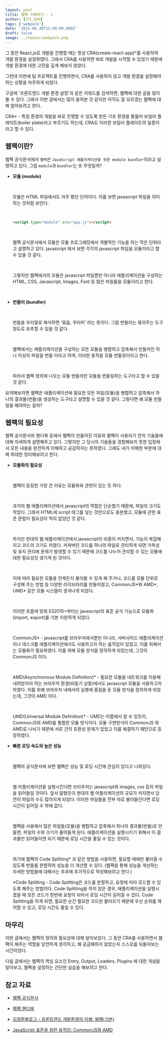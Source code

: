 ```yaml
---
layout: post
title: 웹팩 이해하기 - 1
author: [3기_심바]
tags: ['webpack']
date: '2021-06-30T12:00:00.000Z'
draft: false
image: ../teaser/webpack.png
---
```


그 동안 React.js로 개발을 진행할 때는 항상 CRA(create-react-app)\*를 사용하여 개발 환경을 설정하였다. 그래서 CRA를 사용하면 바로 개발을 시작할 수 있었기 때문에 개발 환경에 대한 고민을 깊게 해보지 않았다.

그런데 이번에 팀 프로젝트를 진행하면서, CRA를 사용하지 않고 개발 환경을 설정해야하는 상황을 마주하게 되었다.

구글에 '프론트엔드 개발 환경 설정'과 같은 키워드를 검색하면, 웹팩에 대한 글을 많이 볼 수 있다. 그래서 이번 글에서는 많이 들어본 것 같지만 아직도 잘 모르겠는 웹팩에 대해 알아보려고 한다.

CRA\* - 특정 환경의 개발을 바로 진행할 수 있도록 만든 기초 환경을 통틀어 보일러 플레이트(boiler plate)라고 부르기도 하는데, CRA도 이러한 보일러 플레이트의 일종이라고 할 수 있다.

## 웹팩이란?

웹팩 공식문서에서 `웹팩`은 `JavaScript 애플리케이션을 위한 module bundler`이라고 설명하고 있다. 그럼 `module`과 `bundler`는 또 무엇일까?

- **모듈 (module)**

  <br>

  모듈은 HTML 파일에서도 자주 봤던 단어이다. 이를 보면 javascript 파일을 의미하는 것처럼 보인다.

  <br>

  ```HTML
  <script type="module" src="app.js"></script>
  ```

  <br>

  웹팩 공식문서에서 모듈은 모듈 프로그래밍에서 개별적인 기능을 하는 작은 단위라고 설명하고 있다. javascript 에서 보면 각각의 javascript 파일을 모듈이라고 할 수 있을 것 같다.

  <br>

  그렇지만 웹팩에서의 모듈은 javascript 파일뿐만 아니라 애플리케이션을 구성하는 HTML, CSS, Javascript, Images, Font 등 많은 파일들을 모듈이라고 한다.

  <br>

- **번들러 (bundler)**

  <br>

  번들을 우리말로 해석하면 ‘묶음, 꾸러미’ 라는 뜻이다. 그럼 번들러는 묶어주는 도구정도로 유추할 수 있을 것 같다.

  <br>

  웹팩에서는 애플리케이션을 구성하는 모든 모듈을 병합하고 압축해서 만들어진 하나 이상의 파일을 번들 이라고 하며, 이러한 동작을 모듈 번들링이라고 한다.

  <br>

  따라서 웹팩 정의에 나오는 모듈 번들러란 모듈을 번들링하는 도구라고 할 수 있을 것 같다.

요약해보자면 웹팩은 애플리케이션에 필요한 모든 파일(모듈)을 병합하고 압축해서 하나의 결과물(번들)을 생성하는 도구라고 설명할 수 있을 것 같다. 그렇다면 왜 모듈 번들링을 해야하는 걸까?

## 웹팩의 필요성

웹팩 공식문서와 핸디북 등에서 웹팩이 만들어진 이유와 웹팩이 사용되기 전의 기술들에 대해 자세하게 설명해주고 있다. 그렇지만 그 당시의 기술들을 경험해보지 못한 입장에서 모든 내용을 완전하게 이해하고 공감하지는 못하였다. 그래도 내가 이해한 부분에 대해 최대한 정리해보려고 한다.

- **모듈화의 필요성**

  <br>

  웹팩이 등장한 가장 큰 이유는 모듈화와 관련이 있는 듯 하다.

  <br>

  과거의 웹 애플리케이션에서 javascript의 역할은 단순했기 때문에, 파일의 크기도 작았다. 그래서 HTML에 script 태그를 넣는 것만으로도 충분했고, 모듈에 관한 표준 문법이 필요성이 딱히 없었던 것 같다.

  <br>

  하지만 현대의 웹 애플리케이션에서 javascript의 비중이 커지면서, 기능이 복잡해지고 코드의 크기도 커졌다. 커져버린 코드를 하나의 파일로 관리하게 되면 가독성 및 유지 관리에 문제가 발생할 수 있기 때문에 코드를 나누어 관리할 수 있는 모듈에 대한 필요성잉 생기게 된 것이다.

  <br>

  이에 따라 필요한 모듈을 언제든지 불러올 수 있게 해 주거나, 코드를 모듈 단위로 구성해 주는 방법 등 다양한 라이브러리를 만들어졌고, CommonJS\*와 AMD\*, UMD\* 같은 모듈 시스템이 생겨나게 되었다.

  <br>

  이러한 흐름에 맞춰 ES2015+부터는 javascript의 표준 공식 기능으로 모듈화(import, export)를 기본 지원하게 되었다.

  <br>

  CommonJS\* - javascript를 브라우저에서뿐만 아니라, 서버사이드 애플리케이션이나 데스크톱 애플리케이션에서도 사용하고자 하는 움직임이 있었고, 이를 위해서는 모듈화가 필요하였다. 이를 위해 모듈 방식을 정의하게 되었는데, 그것이 CommonJS 이다.

  <br>

  AMD(Asynchronous Module Definition)\* - 필요한 모듈을 네트워크를 이용해 내려받아야 하는 브라우저 환경(비동기 상황)에서도 javascript 모듈을 사용하고자 하였다. 이를 위해 브라우저 내에서의 실행에 중점을 둔 모듈 방식을 정의하게 되었는데, 그것이 AMD 이다.

  <br>

  UMD(Universal Module Definition)\* - UMD는 이름에서 알 수 있듯이, CommonJS와 AMD를 통합한 모듈 방식이다. 모듈 구현방식이 CommonJS 와 AMD로 나뉘기 때문에 서로 간의 호환성 문제가 있었고 이를 해결하기 패턴으로 등장하였다.

- **빠른 로딩 속도와 높은 성능**

  <br>

  웹팩의 공식문서에 보면 웹팩은 성능 및 로딩 시간에 관심이 있다고 나와있다.

  <br>

  웹 어플리케이션을 실행시킨다면 브라우저는 javascript와 images, css 등의 파일을 읽어들일 것이다. 앞서 말했듯이 현대의 웹 어플리케이션의 규모가 커지면서 당연히 파일의 수도 많아지게 되었다. 이러한 파일들을 전부 따로 불러들인다면 로딩 시간이 길어질 수 밖에 없다.

  <br>

  웹팩을 사용해서 많은 파일들(모듈)을 병합하고 압축해서 하나의 결과물(번들)로 만들면, 파일의 수와 크기가 줄어들게 된다. 애플리케이션을 실행시키기 위해서 이 결과물만 읽어들이면 되기 때문에 로딩 시간을 줄일 수 있는 것이다.

  <br>

  여기에 웹팩의 Code Splitting\* 과 같은 방법을 사용하면, 필요할 때에만 불러올 수 있도록 번들를 분할하여 성능을 더 개선할 수 있다. (웹팩을 통해 성능을 개선하는 자세한 방법들에 대해서는 추후에 추가적으로 작성해보려고 한다.)
 
  \*Code Splitting  - Code Splitting은 코드를 분할하고, 요청에 따라 로드할 수 있도록 해주는 방법이다. Code Splitting을 하지 않은 경우, 애플리케이션을 실행시켰을 때 모든 코드가 한번에 요청이 되어서 로딩 시간이 길어질 수 있다. Code Splitting을 하게 되면, 필요한 순간 필요한 코드만 불러오기 때문에 우선 순위를 제어할 수 있고, 로딩 시간도 줄일 수 있다.

## 마무리

이번 글에서는 웹팩의 정의와 필요성에 대해 알아보았다. 그 동안 CRA를 사용하면서 웹팩이 해주는 역할을 당연하게 생각하고, 왜 궁금해하지 않았는지 스스로를 되돌아보는 시간이었다.

다음 글에서는 웹팩의 핵심 요소인 Entry, Output, Loaders, Plugins 에 대한 개념을 알아보고, 웹팩을 설정하는 간단한 실습을 해보려고 한다.

## 참고 자료

- [웹팩 공식문서](https://webpack.js.org/)

- [웹팩 핸디북](https://joshua1988.github.io/webpack-guide/)

- [김정환블로그 - 프론트엔드 개발환경의 이해: 웹팩(기본)](https://jeonghwan-kim.github.io/series/2019/12/10/frontend-dev-env-webpack-basic.html)

- [JavaScript 표준을 위한 움직임: CommonJS와 AMD](https://baeharam.netlify.app/posts/javascript/module)
